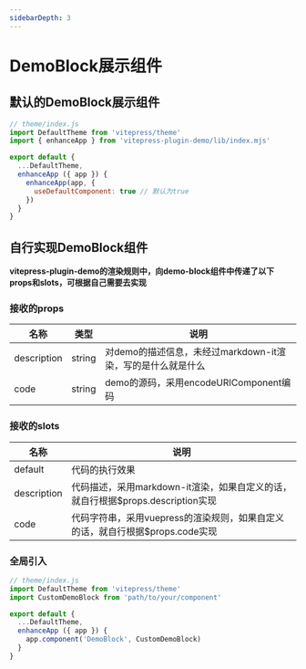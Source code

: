 ```yaml
---
sidebarDepth: 3
---
```


# DemoBlock展示组件

## 默认的DemoBlock展示组件
```js
// theme/index.js
import DefaultTheme from 'vitepress/theme'
import { enhanceApp } from 'vitepress-plugin-demo/lib/index.mjs'

export default {
  ...DefaultTheme,
  enhanceApp ({ app }) {
    enhanceApp(app, {
      useDefaultComponent: true // 默认为true
    })
  }
}
```

## 自行实现DemoBlock组件

**vitepress-plugin-demo的渲染规则中，向demo-block组件中传递了以下props和slots，可根据自己需要去实现**

### 接收的props
| 名称 | 类型 | 说明 |
| --- | --- | --- |
| description | string | 对demo的描述信息，未经过markdown-it渲染，写的是什么就是什么 |
| code | string | demo的源码，采用encodeURIComponent编码 |

### 接收的slots
| 名称 | 说明 |
| --- | --- |
| default | 代码的执行效果 |
| description | 代码描述，采用markdown-it渲染，如果自定义的话，就自行根据$props.description实现 |
| code | 代码字符串，采用vuepress的渲染规则，如果自定义的话，就自行根据$props.code实现 |

### 全局引入

```js
// theme/index.js
import DefaultTheme from 'vitepress/theme'
import CustomDemoBlock from 'path/to/your/component'

export default {
  ...DefaultTheme,
  enhanceApp ({ app }) {
    app.component('DemoBlock', CustomDemoBlock)
  }
}
```
